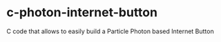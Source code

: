 # c-photon-internet-button
C code that allows to easily build a Particle Photon based Internet Button
